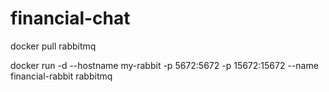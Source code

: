 # financial-chat

docker pull rabbitmq

docker run -d --hostname my-rabbit -p 5672:5672 -p 15672:15672 --name financial-rabbit rabbitmq